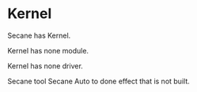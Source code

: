 # Kernel

Secane has Kernel.

Kernel has none module.

Kernel has none driver.

Secane tool Secane Auto to done effect that is not built.